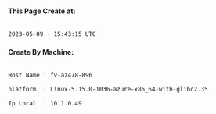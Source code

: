 
   
#### This Page Create at:

```bash

2023-05-09 - 15:43:15 UTC

```

#### Create By Machine:

```bash

Host Name : fv-az478-896

platform  : Linux-5.15.0-1036-azure-x86_64-with-glibc2.35

Ip Local  : 10.1.0.49

```

